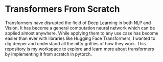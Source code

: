 # Transformers From Scratch
Transformers have disrupted the field of Deep Learning in both NLP and Vision. It has become a general computation neural network which can be applied almost anywhere. While applying them to any use case has become easier than ever with libraries like Hugging Face Transformers, I wanted to dig deeper and understand all the nitty gritties of how they work. This repository is my workspace to explore and learn more about transformers by implementing it from scratch in pytorch.
